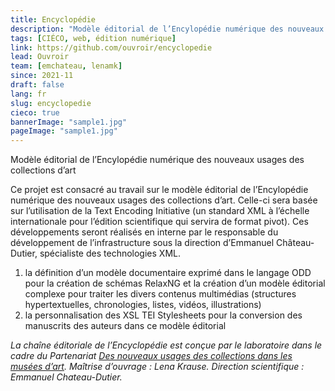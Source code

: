 ```yaml
---
title: Encyclopédie
description: "Modèle éditorial de l’Encylopédie numérique des nouveaux usages des collections d’art"
tags: [CIÉCO, web, édition numérique]
link: https://github.com/ouvroir/encyclopedie
lead: Ouvroir
team: [emchateau, lenamk]
since: 2021-11
draft: false
lang: fr
slug: encyclopedie
cieco: true
bannerImage: "sample1.jpg"
pageImage: "sample1.jpg"
---
```


Modèle éditorial de l’Encylopédie numérique des nouveaux usages des collections d’art

Ce projet est consacré au travail sur le modèle éditorial de l’Encylopédie numérique des nouveaux usages des collections d’art. Celle-ci sera basée sur l’utilisation de la Text Encoding Initiative (un standard XML à l’échelle internationale pour l’édition scientifique qui servira de format pivot). Ces développements seront réalisés en interne par le responsable du développement de l’infrastructure sous la direction d’Emmanuel Château-Dutier, spécialiste des technologies XML.

1. la définition d’un modèle documentaire exprimé dans le langage ODD pour la création de schémas RelaxNG et la création d’un modèle éditorial complexe pour traiter les divers contenus multimédias (structures hypertextuelles, chronologies, listes, vidéos, illustrations)
2. la personnalisation des XSL TEI Stylesheets pour la conversion des manuscrits des auteurs dans ce modèle éditorial

*La chaîne éditoriale de l’Encyclopédie est conçue par le laboratoire dans le cadre du Partenariat [Des nouveaux usages des collections dans les musées d’art](http://www.cieco.co). Maîtrise d’ouvrage : Lena Krause. Direction scientifique : Emmanuel Chateau-Dutier.*
